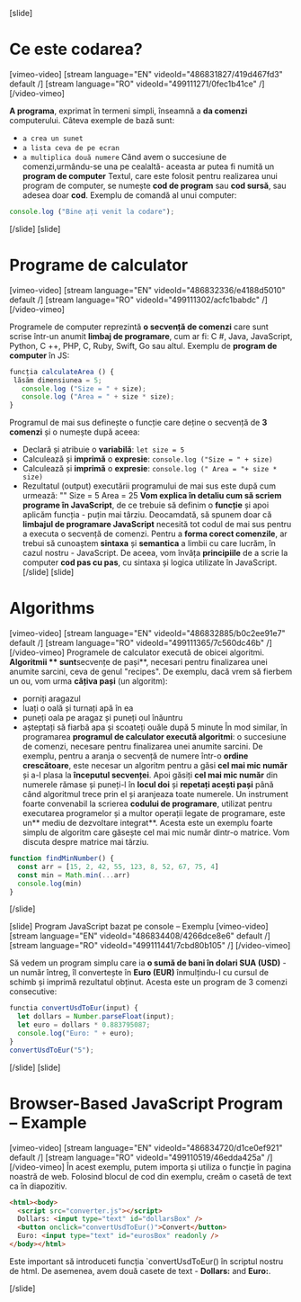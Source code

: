 [slide]
# Ce este codarea?
[vimeo-video]
[stream language="EN" videoId="486831827/419d467fd3" default /]
[stream language="RO" videoId="499111271/0fec1b41ce"  /]
[/video-vimeo]

**A programa**, exprimat în termeni simpli, înseamnă a **da comenzi** computerului.
Câteva exemple de bază sunt:
- `a crea un sunet`
- `a lista ceva de pe ecran`
- `a multiplica două numere`
Când avem o succesiune de comenzi,urmându-se unа pe cealaltă- aceasta ar putea fi numită un **program de computer**
Textul, care este folosit pentru realizarea unui program de computer, se numește **cod de program** sau **cod sursă**, sau adesea doar **cod**.
Exemplu de comandă al unui computer:
```js live
console.log ("Bine ați venit la codare");
```

[/slide]
[slide]
# Programe de calculator
[vimeo-video]
[stream language="EN" videoId="486832336/e4188d5010" default /]
[stream language="RO" videoId="499111302/acfc1babdc"  /]
[/video-vimeo]

Programele de computer reprezintă **o secvență de comenzi** care sunt scrise într-un anumit **limbaj de programare**, cum ar fi: C #, Java, JavaScript, Python, C ++, PHP, C, Ruby, Swift, Go sau altul.
Exemplu de **program de computer** în JS:
```js live no-template
funcția calculateArea () {
 lăsăm dimensiunea = 5;
   console.log ("Size = " + size);
   console.log ("Area = " + size * size);
}
```
Programul de mai sus definește o funcție care deține o secvență de **3 comenzi** și o numește după aceea:
- Declară și atribuie o **variabilă**: `let size = 5`
- Calculează și **imprimă** o **expresie**: `console.log ("Size = " + size)`
- Calculează și **imprimă** o **expresie**: `console.log (" Area = "+ size * size)`
- Rezultatul (output) executării programului de mai sus este după cum urmează:
""
Size = 5
Area = 25
**Vom explica în detaliu cum să scriem programe în JavaScript**, de ce trebuie să definim o **funcție** și apoi aplicăm funcția - puțin mai târziu.
Deocamdată, să spunem doar că **limbajul de programare JavaScript** necesită tot codul de mai sus pentru a executa o secvență de comenzi.
Pentru a **forma corect comenzile**, ar trebui să cunoaștem **sintaxa** și **semantica** a limbii cu care lucrăm, în cazul nostru - JavaScript.
De aceea, vom învăța **principiile** de a scrie la computer **cod pas cu pas**, cu sintaxa și logica utilizate în JavaScript.
[/slide]
[slide]
# Algorithms
[vimeo-video]
[stream language="EN" videoId="486832885/b0c2ee91e7" default /]
[stream language="RO" videoId="499111365/7c560dc46b"  /]
[/video-vimeo]
Programele de calculator execută de obicei algoritmi.
**Algoritmii ** sunt**secvențe de pași**, necesari pentru finalizarea unei anumite sarcini, ceva de genul "recipes".
De exemplu, dacă vrem să fierbem un ou, vom urma **câțiva pași** (un algoritm):
- porniți aragazul
- luați o oală și turnați apă în ea
- puneți oala pe aragaz și puneți oul înăuntru
- așteptați să fiarbă apa și scoateți ouăle după 5 minute
În mod similar, în programarea **programul de calculator execută algoritmi**: o succesiune de comenzi, necesare pentru finalizarea unei anumite sarcini.
De exemplu, pentru a aranja o secvență de numere într-o **ordine crescătoare**, este necesar un algoritm pentru a găsi **cel mai mic număr** și a-l plasa la **începutul secvenței**.
Apoi găsiți **cel mai mic număr** din numerele rămase și puneți-l în **locul doi** și **repetați acești pași** până când algoritmul trece prin el și aranjeaza toate numerele.
Un instrument foarte convenabil la scrierea **codului de programare**, utilizat pentru executarea programelor și a multor operații legate de programare, este un** mediu de dezvoltare integrat**.
Acesta este un exemplu foarte simplu de algoritm care găsește cel mai mic număr dintr-o matrice.
Vom discuta despre matrice mai târziu.
``` js live no-template
function findMinNumber() {
  const arr = [15, 2, 42, 55, 123, 8, 52, 67, 75, 4]
  const min = Math.min(...arr)
  console.log(min)
}
```
[/slide]

[slide]
Program JavaScript bazat pe console – Exemplu
[vimeo-video]
[stream language="EN" videoId="486834408/4266dce8e6" default /]
[stream language="RO" videoId="499111441/7cbd80b105"  /]
[/video-vimeo]

Să vedem un program simplu care ia **o sumă de bani în dolari SUA (USD)** - un număr întreg, îl convertește în **Euro (EUR)** înmulțindu-l cu cursul de schimb și imprimă rezultatul obținut.
Acesta este un program de 3 comenzi consecutive:
```js
functia convertUsdToEur(input) {
  let dollars = Number.parseFloat(input);
  let euro = dollars * 0.883795087;
  console.log("Euro: " + euro);
}
convertUsdToEur("5");
```
[/slide]
[slide]
# Browser-Based JavaScript Program – Example
[vimeo-video]
[stream language="EN" videoId="486834720/d1ce0ef921" default /]
[stream language="RO" videoId="499110519/46edda425a"  /]
[/video-vimeo]
În acest exemplu, putem importa și utiliza o funcție în pagina noastră de web.
Folosind blocul de cod din exemplu, creăm o casetă de text ca în diapozitiv.
``` html
<html><body>
  <script src="converter.js"></script>
  Dollars: <input type="text" id="dollarsBox" />
  <button onclick="convertUsdToEur()">Convert</button>
  Euro: <input type="text" id="eurosBox" readonly />
</body></html>
```
Este important să introduceti funcția `convertUsdToEur() în scriptul nostru de html.
De asemenea, avem două casete de text - **Dollars:** and **Euro:**.

[/slide]



